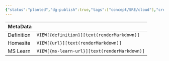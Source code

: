 ```yaml
---
{"status":"planted","dg-publish":true,"tags":["concept/SRE/cloud"],"creation_date":"2024-05-06 16:24","definition":"The OpenAPI Specification is the ultimate source of knowledge regarding this API description format.","ms-learn-url":"https://learn.openapis.org/specification/","url":"https://spec.openapis.org/oas/v3.1.0","aliases":null,"permalink":"/concepts/open-api-specifics/","dgPassFrontmatter":true}
---
```



| MetaData   |                                              |
| ---------- | -------------------------------------------- |
| Definition | `VIEW[{definition}][text(renderMarkdown)]`   |
| Homesite   | `VIEW[{url}][text(renderMarkdown)]`          |
| MS Learn   | `VIEW[{ms-learn-url}][text(renderMarkdown)]` |
